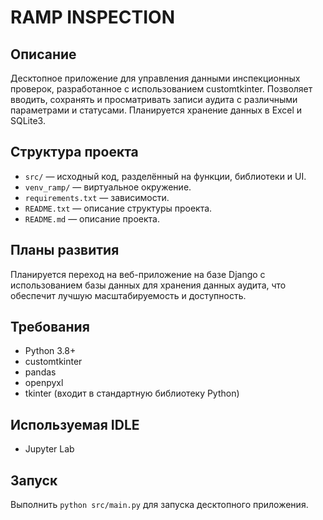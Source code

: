 # RAMP INSPECTION

## Описание
Десктопное приложение для управления данными инспекционных проверок, разработанное с использованием customtkinter. Позволяет вводить, сохранять и просматривать записи аудита с различными параметрами и статусами. Планируется хранение данных в Excel и SQLite3.

## Структура проекта
- `src/` — исходный код, разделённый на функции, библиотеки и UI.
- `venv_ramp/` — виртуальное окружение.
- `requirements.txt` — зависимости.
- `README.txt` — описание структуры проекта.
- `README.md` — описание проекта.

## Планы развития
Планируется переход на веб-приложение на базе Django с использованием базы данных для хранения данных аудита, что обеспечит лучшую масштабируемость и доступность.

## Требования
- Python 3.8+
- customtkinter
- pandas
- openpyxl
- tkinter (входит в стандартную библиотеку Python)

## Используемая IDLE
- Jupyter Lab

## Запуск
Выполнить `python src/main.py` для запуска десктопного приложения.